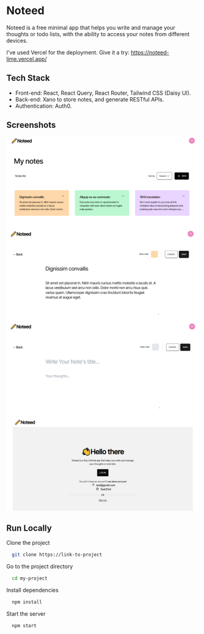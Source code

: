 # Noteed

Noteed is a free minimal app that helps you write and manage your thoughts or todo lists, with the ability to access your notes from different devices.

I've used Vercel for the deployment. Give it a try: https://noteed-lime.vercel.app/

## Tech Stack

- Front-end: React, React Query, React Router, Tailwind CSS (Daisy UI).
- Back-end: Xano to store notes, and generate RESTful APIs.
- Authentication: Auth0.

## Screenshots

<img src="./src/assets/screen2.PNG" width="full" title="noteed dashboard">
<img src="./src/assets/screen3.PNG" width="full" title="noteed edit">
<img src="./src/assets/screen4.PNG" width="full" title="noteed add">
<img src="./src/assets/screen1.PNG" width="full" title="noteed login">

## Run Locally

Clone the project

```bash
  git clone https://link-to-project
```

Go to the project directory

```bash
  cd my-project
```

Install dependencies

```bash
  npm install
```

Start the server

```bash
  npm start
```
